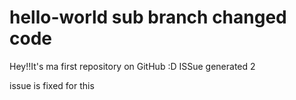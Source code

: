 # hello-world sub branch changed code
Hey!!It's ma first repository on GitHub :D
ISSue generated 2

issue is fixed for this 
